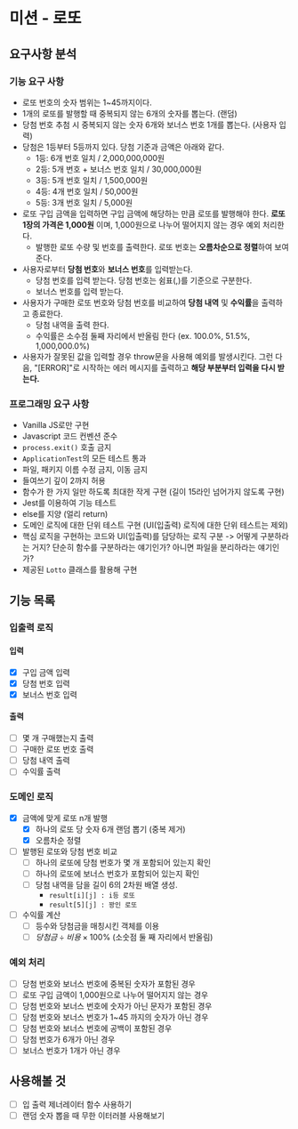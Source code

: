 # 미션 - 로또

## 요구사항 분석

### 기능 요구 사항

-   로또 번호의 숫자 범위는 1~45까지이다.
-   1개의 로또를 발행할 때 중복되지 않는 6개의 숫자를 뽑는다. (랜덤)
-   당첨 번호 추첨 시 중복되지 않는 숫자 6개와 보너스 번호 1개를 뽑는다. (사용자 입력)
-   당첨은 1등부터 5등까지 있다. 당첨 기준과 금액은 아래와 같다.
    -   1등: 6개 번호 일치 / 2,000,000,000원
    -   2등: 5개 번호 + 보너스 번호 일치 / 30,000,000원
    -   3등: 5개 번호 일치 / 1,500,000원
    -   4등: 4개 번호 일치 / 50,000원
    -   5등: 3개 번호 일치 / 5,000원
-   로또 구입 금액을 입력하면 구입 금액에 해당하는 만큼 로또를 발행해야 한다. **로또 1장의 가격은 1,000원** 이며, 1,000원으로 나누어 떨어지지 않는 경우 예외 처리한다.
    -   발행한 로또 수량 및 번호를 출력한다. 로또 번호는 **오름차순으로 정렬**하여 보여준다.
-   사용자로부터 **당첨 번호**와 **보너스 번호**를 입력받는다.
    -   당첨 번호를 입력 받는다. 당첨 번호는 쉼표(,)를 기준으로 구분한다.
    -   보너스 번호를 입력 받는다.
-   사용자가 구매한 로또 번호와 당첨 번호를 비교하여 **당첨 내역** 및 **수익률**을 출력하고 종료한다.
    -   당첨 내역을 출력 한다.
    -   수익률은 소수점 둘째 자리에서 반올림 한다 (ex. 100.0%, 51.5%, 1,000,000.0%)
-   사용자가 잘못된 값을 입력할 경우 throw문을 사용해 예외를 발생시킨다. 그런 다음, "[ERROR]"로 시작하는 에러 메시지를 출력하고 **해당 부분부터 입력을 다시 받는다.**

### 프로그래밍 요구 사항

-   Vanilla JS로만 구현
-   Javascript 코드 컨벤션 준수
-   `process.exit()` 호출 금지
-   `ApplicationTest`의 모든 테스트 통과
-   파일, 패키지 이름 수정 금지, 이동 금지
-   들여쓰기 깊이 2까지 허용
-   함수가 한 가지 일만 하도록 최대한 작게 구현 (길이 15라인 넘어가지 않도록 구현)
-   Jest를 이용하여 기능 테스트
-   else를 지양 (얼리 return)
-   도메인 로직에 대한 단위 테스트 구현 (UI(입출력) 로직에 대한 단위 테스트는 제외)
-   핵심 로직을 구현하는 코드와 UI(입출력)를 담당하는 로직 구분
    -> 어떻게 구분하라는 거지? 단순히 함수를 구분하라는 얘기인가? 아니면 파일을 분리하라는 얘기인가?
-   제공된 `Lotto` 클래스를 활용해 구현

## 기능 목록

### 입출력 로직

#### 입력

-   [x] 구입 금액 입력
-   [x] 당첨 번호 입력
-   [x] 보너스 번호 입력

#### 출력

-   [ ] 몇 개 구매했는지 출력
-   [ ] 구매한 로또 번호 출력
-   [ ] 당첨 내역 출력
-   [ ] 수익률 출력

### 도메인 로직

-   [x] 금액에 맞게 로또 n개 발행
    -   [x] 하나의 로또 당 숫자 6개 랜덤 뽑기 (중복 제거)
    -   [x] 오름차순 정렬
-   [ ] 발행된 로또와 당첨 번호 비교
    -   [ ] 하나의 로또에 당첨 번호가 몇 개 포함되어 있는지 확인
    -   [ ] 하나의 로또에 보너스 번호가 포함되어 있는지 확인
    -   [ ] 당첨 내역을 담을 길이 6의 2차원 배열 생성.
        -   `result[i][j] : i등 로또`
        -   `result[5][j] : 꽝인 로또`
-   [ ] 수익률 계산
    -   [ ] 등수와 당첨금을 매칭시킨 객체를 이용
    -   [ ] $당첨금 \div 비용 \times 100$% (소숫점 둘 째 자리에서 반올림)

### 예외 처리

-   [ ] 당첨 번호와 보너스 번호에 중복된 숫자가 포함된 경우
-   [ ] 로또 구입 금액이 1,000원으로 나누어 떨어지지 않는 경우
-   [ ] 당첨 번호와 보너스 번호에 숫자가 아닌 문자가 포함된 경우
-   [ ] 당첨 번호와 보너스 번호가 1~45 까지의 숫자가 아닌 경우
-   [ ] 당첨 번호와 보너스 번호에 공백이 포함된 경우
-   [ ] 당첨 번호가 6개가 아닌 경우
-   [ ] 보너스 번호가 1개가 아닌 경우

## 사용해볼 것

-   [ ] 입 출력 제너레이터 함수 사용하기
-   [ ] 랜덤 숫자 뽑을 때 무한 이터러블 사용해보기
